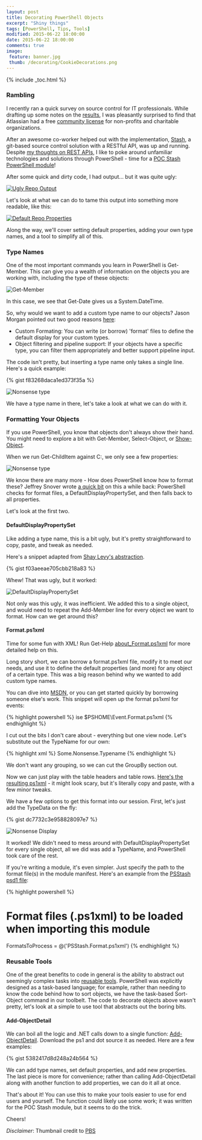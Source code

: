 ```yaml
---
layout: post
title: Decorating PowerShell Objects
excerpt: "Shiny things"
tags: [PowerShell, Tips, Tools]
modified: 2015-06-22 18:00:00
date: 2015-06-22 18:00:00
comments: true
image:
 feature: banner.jpg
 thumb: /decorating/CookieDecorations.png
---
```

{% include _toc.html %}

### Rambling

I recently ran a quick survey on source control for IT professionals. While drafting up some notes on the [results](http://ramblingcookiemonster.github.io/Source-Control-Survey/), I was pleasantly surprised to find that Atlassian had a free [community license](https://www.atlassian.com/software/views/community-license-request) for non-profits and charitable organizations.

After an awesome co-worker helped out with the implementation, [Stash](https://www.atlassian.com/software/stash/), a git-based source control solution with a RESTful API, was up and running. Despite [my thoughts on REST APIs](https://ramblingcookiemonster.wordpress.com/2015/02/07/rest-powershell-and-infoblox/), I like to poke around unfamiliar technologies and solutions through PowerShell - time for a [POC Stash PowerShell module](https://github.com/RamblingCookieMonster/PSStash)!

After some quick and dirty code, I had output... but it was quite ugly:

[![Ugly Repo Output](/images/decorating/RepoUgly.png)](/images/decorating/RepoUgly.png)

Let's look at what we can do to tame this output into something more readable, like this:

[![Default Repo Properties](/images/decorating/Get-StashRepo.png)](/images/decorating/Get-StashRepo.png)

Along the way, we'll cover setting default properties, adding your own type names, and a tool to simplify all of this.

### Type Names

One of the most important commands you learn in PowerShell is Get-Member. This can give you a wealth of information on the objects you are working with, including the type of these objects:

![Get-Member](/images/decorating/GetMember.png)

In this case, we see that Get-Date gives us a System.DateTime.

So, why would we want to add a custom type name to our objects? Jason Morgan pointed out two good reasons [here](https://jasonspowershellblog.wordpress.com/2014/04/04/giving-type-names-to-your-custom-objects/):

* Custom Formating: You can write (or borrow) 'format' files to define the default display for your custom types.
* Object filtering and pipeline support: If your objects have a specific type, you can filter them appropriately and better support pipeline input.

The code isn't pretty, but inserting a type name only takes a single line. Here's a quick example:

{% gist f83268daca1ed373f35a %}

![Nonsense type](/images/decorating/NonsenseType.png)

We have a type name in there, let's take a look at what we can do with it.

### Formatting Your Objects

If you use PowerShell, you know that objects don't always show their hand. You might need to explore a bit with Get-Member, Select-Object, or [Show-Object](http://www.powershellcookbook.com/recipe/bpqU/program-interactively-view-and-explore-objects).

When we run Get-ChildItem against C:, we only see a few properties:

![Nonsense type](/images/decorating/DefaultGCIDisplay.png)

We know there are many more - How does PowerShell know how to format these? Jeffrey Snover wrote [a quick bit](http://blogs.msdn.com/b/powershell/archive/2010/02/18/psstandardmembers-the-stealth-property.aspx) on this a while back: PowerShell checks for format files, a DefaultDisplayPropertySet, and then falls back to all properties.

Let's look at the first two.

#### DefaultDisplayPropertySet

Like adding a type name, this is a bit ugly, but it's pretty straightforward to copy, paste, and tweak as needed.

Here's a snippet adapted from [Shay Levy's abstraction](http://blogs.microsoft.co.il/scriptfanatic/2012/04/13/custom-objects-default-display-in-powershell-30/).

{% gist f03aeeae705cbb218a83 %}

Whew! That was ugly, but it worked:

![DefaultDisplayPropertySet](/images/decorating/DefaultDisplayPropertySet.png)

Not only was this ugly, it was inefficient. We added this to a single object, and would need to repeat the Add-Member line for every object we want to format. How can we get around this?

#### Format.ps1xml

Time for some fun with XML! Run Get-Help [about_Format.ps1xml](https://technet.microsoft.com/en-us/library/hh847831.aspx) for more detailed help on this.

Long story short, we can borrow a format.ps1xml file, modify it to meet our needs, and use it to define the default properties (and more) for any object of a certain type. This was a big reason behind why we wanted to add custom type names.

You can dive into [MSDN](https://msdn.microsoft.com/en-us/library/gg580944.aspx), or you can get started quickly by borrowing someone else's work. This snippet will open up the format ps1xml for events:

{% highlight powershell %}
ise $PSHOME\Event.Format.ps1xml
{% endhighlight %}

I cut out the bits I don't care about - everything but one view node. Let's substitute out the TypeName for our own:

{% highlight xml %}
<TypeName>Some.Nonsense.Typename</TypeName>
{% endhighlight %}

We don't want any grouping, so we can cut the GroupBy section out.

Now we can just play with the table headers and table rows. [Here's the resulting ps1xml](https://gist.github.com/RamblingCookieMonster/10aeb2d4c41698cc2c86) - it might look scary, but it's literally copy and paste, with a few minor tweaks.

We have a few options to get this format into our session. First, let's just add the TypeData on the fly:

{% gist dc7732c3e958828097e7 %}

![Nonsense Display](/images/decorating/NonsenseDisplay.png)

It worked! We didn't need to mess around with DefaultDisplayPropertySet for every single object, all we did was add a TypeName, and PowerShell took care of the rest.

If you're writing a module, it's even simpler. Just specify the path to the format file(s) in the module manifest. Here's an example from the [PSStash psd1 file](https://github.com/RamblingCookieMonster/PSStash/blob/master/PSStash/PSStash.psd1):

{% highlight powershell %}
# Format files (.ps1xml) to be loaded when importing this module
FormatsToProcess = @('PSStash.Format.ps1xml')
{% endhighlight %}

### Reusable Tools

One of the great benefits to code in general is the ability to abstract out seemingly complex tasks into [reusable tools](http://ramblingcookiemonster.github.io/Invoke-Ping/). PowerShell was explicitly designed as a task-based language; for example, rather than needing to know the code behind how to sort objects, we have the task-based Sort-Object command in our toolbelt. The code to decorate objects above wasn't pretty, let's look at a simple to use tool that abstracts out the boring bits.

#### Add-ObjectDetail

We can boil all the logic and .NET calls down to a single function: [Add-ObjectDetail](https://raw.githubusercontent.com/RamblingCookieMonster/PSStash/master/PSStash/Private/Add-ObjectDetail.ps1). Download the ps1 and dot source it as needed. Here are a few examples:

{% gist 5382417d8d248a24b564 %}

We can add type names, set default properties, and add new properties. The last piece is more for convenience; rather than calling Add-ObjectDetail along with another function to add properties, we can do it all at once.

That's about it! You can use this to make your tools easier to use for end users and yourself. The function could likely use some work; it was written for the POC Stash module, but it seems to do the trick.

Cheers!


*Disclaimer*: Thumbnail credit to [PBS](http://www.pbs.org/parents/kitchenexplorers/2013/06/27/how-to-decorate-cookie-monster-cupcakes/)